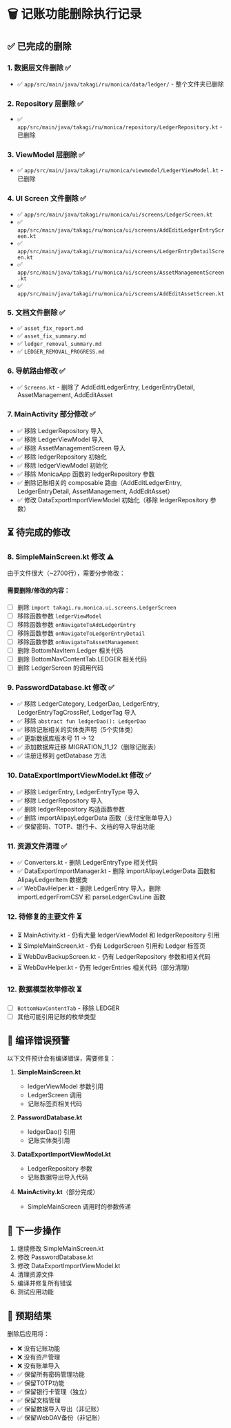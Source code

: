 # 🗑️ 记账功能删除执行记录

## ✅ 已完成的删除

### 1. 数据层文件删除 ✅
- ✅ `app/src/main/java/takagi/ru/monica/data/ledger/` - 整个文件夹已删除

### 2. Repository 层删除 ✅
- ✅ `app/src/main/java/takagi/ru/monica/repository/LedgerRepository.kt` - 已删除

### 3. ViewModel 层删除 ✅
- ✅ `app/src/main/java/takagi/ru/monica/viewmodel/LedgerViewModel.kt` - 已删除

### 4. UI Screen 文件删除 ✅
- ✅ `app/src/main/java/takagi/ru/monica/ui/screens/LedgerScreen.kt`
- ✅ `app/src/main/java/takagi/ru/monica/ui/screens/AddEditLedgerEntryScreen.kt`
- ✅ `app/src/main/java/takagi/ru/monica/ui/screens/LedgerEntryDetailScreen.kt`
- ✅ `app/src/main/java/takagi/ru/monica/ui/screens/AssetManagementScreen.kt`
- ✅ `app/src/main/java/takagi/ru/monica/ui/screens/AddEditAssetScreen.kt`

### 5. 文档文件删除 ✅
- ✅ `asset_fix_report.md`
- ✅ `asset_fix_summary.md`
- ✅ `ledger_removal_summary.md`
- ✅ `LEDGER_REMOVAL_PROGRESS.md`

### 6. 导航路由修改 ✅
- ✅ `Screens.kt` - 删除了 AddEditLedgerEntry, LedgerEntryDetail, AssetManagement, AddEditAsset

### 7. MainActivity 部分修改 ✅
- ✅ 移除 LedgerRepository 导入
- ✅ 移除 LedgerViewModel 导入  
- ✅ 移除 AssetManagementScreen 导入
- ✅ 移除 ledgerRepository 初始化
- ✅ 移除 ledgerViewModel 初始化
- ✅ 移除 MonicaApp 函数的 ledgerRepository 参数
- ✅ 删除记账相关的 composable 路由（AddEditLedgerEntry, LedgerEntryDetail, AssetManagement, AddEditAsset）
- ✅ 修改 DataExportImportViewModel 初始化（移除 ledgerRepository 参数）

## ⏳ 待完成的修改

### 8. SimpleMainScreen.kt 修改 ⚠️
由于文件很大（~2700行），需要分步修改：

#### 需要删除/修改的内容：
- [ ] 删除 `import takagi.ru.monica.ui.screens.LedgerScreen`
- [ ] 移除函数参数 `ledgerViewModel`
- [ ] 移除函数参数 `onNavigateToAddLedgerEntry`
- [ ] 移除函数参数 `onNavigateToLedgerEntryDetail`  
- [ ] 移除函数参数 `onNavigateToAssetManagement`
- [ ] 删除 BottomNavItem.Ledger 相关代码
- [ ] 删除 BottomNavContentTab.LEDGER 相关代码
- [ ] 删除 LedgerScreen 的调用代码

### 9. PasswordDatabase.kt 修改 ✅
- ✅ 移除 LedgerCategory, LedgerDao, LedgerEntry, LedgerEntryTagCrossRef, LedgerTag 导入
- ✅ 移除 `abstract fun ledgerDao(): LedgerDao`
- ✅ 移除记账相关的实体类声明（5个实体类）
- ✅ 更新数据库版本号 11 → 12
- ✅ 添加数据库迁移 MIGRATION_11_12（删除记账表）
- ✅ 注册迁移到 getDatabase 方法

### 10. DataExportImportViewModel.kt 修改 ✅
- ✅ 移除 LedgerEntry, LedgerEntryType 导入
- ✅ 移除 LedgerRepository 导入
- ✅ 删除 ledgerRepository 构造函数参数
- ✅ 删除 importAlipayLedgerData 函数（支付宝账单导入）
- ✅ 保留密码、TOTP、银行卡、文档的导入导出功能

### 11. 资源文件清理 ✅
- ✅ Converters.kt - 删除 LedgerEntryType 相关代码
- ✅ DataExportImportManager.kt - 删除 importAlipayLedgerData 函数和 AlipayLedgerItem 数据类
- ✅ WebDavHelper.kt - 删除 LedgerEntry 导入，删除 importLedgerFromCSV 和 parseLedgerCsvLine 函数

### 12. 待修复的主要文件 ⏳
- ⏳ MainActivity.kt - 仍有大量 ledgerViewModel 和 ledgerRepository 引用
- ⏳ SimpleMainScreen.kt - 仍有 LedgerScreen 引用和 Ledger 标签页
- ⏳ WebDavBackupScreen.kt - 仍有 LedgerRepository 参数和相关代码
- ⏳ WebDavHelper.kt - 仍有 ledgerEntries 相关代码（部分清理）

### 12. 数据模型枚举修改 ⏳
- [ ] `BottomNavContentTab` - 移除 LEDGER
- [ ] 其他可能引用记账的枚举类型

## 🚨 编译错误预警

以下文件预计会有编译错误，需要修复：

1. **SimpleMainScreen.kt** 
   - ledgerViewModel 参数引用
   - LedgerScreen 调用
   - 记账标签页相关代码

2. **PasswordDatabase.kt**
   - ledgerDao() 引用
   - 记账实体类引用

3. **DataExportImportViewModel.kt**
   - LedgerRepository 参数
   - 记账数据导出导入代码

4. **MainActivity.kt**（部分完成）
   - SimpleMainScreen 调用时的参数传递

## 📝 下一步操作

1. 继续修改 SimpleMainScreen.kt
2. 修改 PasswordDatabase.kt
3. 修改 DataExportImportViewModel.kt
4. 清理资源文件
5. 编译并修复所有错误
6. 测试应用功能

## 🎯 预期结果

删除后应用将：
- ❌ 没有记账功能
- ❌ 没有资产管理
- ❌ 没有账单导入
- ✅ 保留所有密码管理功能
- ✅ 保留TOTP功能
- ✅ 保留银行卡管理（独立）
- ✅ 保留文档管理
- ✅ 保留数据导入导出（非记账）
- ✅ 保留WebDAV备份（非记账）
